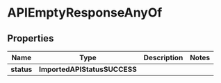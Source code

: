 

# APIEmptyResponseAnyOf


## Properties

| Name | Type | Description | Notes |
|------------ | ------------- | ------------- | -------------|
|**status** | **ImportedAPIStatusSUCCESS** |  |  |



